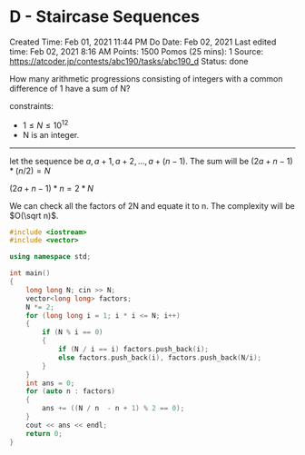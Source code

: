 # D - Staircase Sequences

Created Time: Feb 01, 2021 11:44 PM
Do Date: Feb 02, 2021
Last edited time: Feb 02, 2021 8:16 AM
Points: 1500
Pomos (25 mins): 1
Source: https://atcoder.jp/contests/abc190/tasks/abc190_d
Status: done

How many arithmetic progressions consisting of integers with a common difference of 1 have a sum of N?

constraints:

- $1 \le N \le 10^{12}$
- N is an integer.

---

let the sequence be $a, a + 1, a + 2,..., a + (n - 1)$. The sum will be $(2a + n - 1) * (n/2) = N$

$(2a + n - 1) * n = 2 * N$

We can check all the factors of 2N and equate it to n. The complexity will be $O(\sqrt n)$. 

```cpp
#include <iostream>
#include <vector>

using namespace std; 

int main()
{
	long long N; cin >> N; 
	vector<long long> factors;
	N *= 2; 
	for (long long i = 1; i * i <= N; i++)
	{
		if (N % i == 0)
		{
			if (N / i == i) factors.push_back(i); 
			else factors.push_back(i), factors.push_back(N/i); 
		}
	}
	int ans = 0; 
	for (auto n : factors)
	{
		ans += ((N / n  - n + 1) % 2 == 0); 
	}
	cout << ans << endl;
	return 0; 
}
```